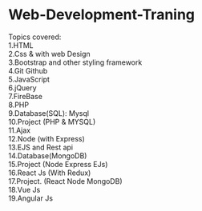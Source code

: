 # Web-Development-Traning

Topics covered:   <br> 
1.HTML           
2.Css & with web Design   <br> 
3.Bootstrap and other styling framework   <br> 
4.Git Github    <br> 
5.JavaScript    <br> 
6.jQuery        <br> 
7.FireBase       <br> 
8.PHP             <br> 
9.Database(SQL): Mysql   <br> 
10.Project (PHP & MYSQL)  <br> 
11.Ajax   <br> 
12.Node (with Express)   <br> 
13.EJS and Rest api      <br> 
14.Database(MongoDB)      <br> 
15.Project (Node Express EJs) <br> 
16.React Js (With Redux) <br> 
17.Project. (React Node MongoDB)  <br> 
18.Vue Js <br> 
19.Angular Js  <br> 

